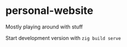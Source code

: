 # personal-website
Mostly playing around with stuff

Start development version with `zig build serve`

